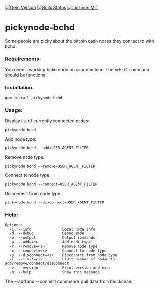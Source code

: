 [![Gem Version](https://badge.fury.io/rb/pickynode-bchd.svg)](https://badge.fury.io/rb/pickynode-bchd) [![Build Status](https://app.travis-ci.com/zquestz/pickynode-bchd.svg?token=6MFuGdxALHX597TYtD8j&branch=master)](https://app.travis-ci.com/zquestz/pickynode-bchd) [![License: MIT](https://img.shields.io/badge/License-MIT-yellow.svg)](https://opensource.org/licenses/MIT)
# pickynode-bchd

Some people are picky about the bitcoin cash nodes they connect to with bchd.

### Requirements:

You need a working bchd node on your machine. The `bchctl` command should be functional.

### Installation:

```
gem install pickynode-bchd
```

### Usage:

Display list of currently connected nodes:

```
pickynode-bchd
```

Add node type:
```
pickynode-bchd --add=USER_AGENT_FILTER
```

Remove node type:
```
pickynode-bchd --remove=USER_AGENT_FILTER
```

Connect to node type:
```
pickynode-bchd --connect=USER_AGENT_FILTER
```

Disconnect from node type:

```
pickynode-bchd --disconnect=USER_AGENT_FILTER
```

### Help:

```
Options:
  -i, --info              Local node info
  -d, --debug             Debug mode
  -o, --output            Output commands
  -a, --add=<s>           Add node type
  -r, --remove=<s>        Remove node type
  -c, --connect=<s>       Connect to node type
  -s, --disconnect=<s>    Disconnect from node type
  -l, --limit=<i>         Limit number of nodes to add/remove/connect/disconnect
  -v, --version           Print version and exit
  -h, --help              Show this message
```

The --add and --connect commands pull data from blockchair.
